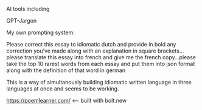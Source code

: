 
AI tools including 

GPT-Jargon

My own prompting system:

Please correct this essay to idiomatic dutch and provide in bold any correction you've made along with an explanation in square brackets... please translate this essay into french and give me the french copy...please take the top 10 rarest words from each essay and put them into json format along with the definition of that word in german

This is a way of simultanously building idiomatic written language in three languages at once and seems to be working.

https://poemlearner.com/ <-- built with bolt.new 
